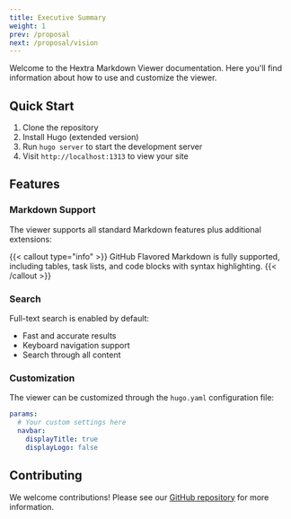 ```yaml
---
title: Executive Summary
weight: 1
prev: /proposal
next: /proposal/vision
---
```


Welcome to the Hextra Markdown Viewer documentation. Here you'll find information about how to use and customize the viewer.

## Quick Start

1. Clone the repository
2. Install Hugo (extended version)
3. Run `hugo server` to start the development server
4. Visit `http://localhost:1313` to view your site

## Features

### Markdown Support

The viewer supports all standard Markdown features plus additional extensions:

{{< callout type="info" >}}
  GitHub Flavored Markdown is fully supported, including tables, task lists, and code blocks with syntax highlighting.
{{< /callout >}}

### Search

Full-text search is enabled by default:

- Fast and accurate results
- Keyboard navigation support
- Search through all content

### Customization

The viewer can be customized through the `hugo.yaml` configuration file:

```yaml
params:
  # Your custom settings here
  navbar:
    displayTitle: true
    displayLogo: false
```

## Contributing

We welcome contributions! Please see our [GitHub repository](https://github.com/joshnoble/hextra-markdown-viewer) for more information.